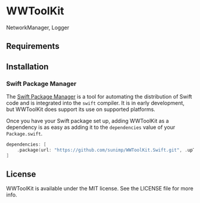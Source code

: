 # WWToolKit

NetworkManager, Logger

## Requirements

## Installation

### Swift Package Manager

The [Swift Package Manager](https://swift.org/package-manager/) is a tool for automating the distribution of Swift code
and is integrated into the `swift` compiler. It is in early development, but WWToolKit does support its use on
supported platforms.

Once you have your Swift package set up, adding WWToolKit as a dependency is as easy as adding it to
the `dependencies` value of your `Package.swift`.

```swift
dependencies: [
    .package(url: "https://github.com/sunimp/WWToolKit.Swift.git", .upToNextMajor(from: "2.1.0"))
]
```

## License

WWToolKit is available under the MIT license. See the LICENSE file for more info.
